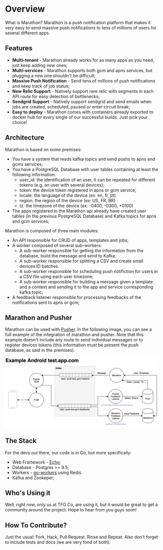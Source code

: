 Overview
========

What is Marathon? Marathon is a push notification platform that makes it very easy to send massive push notifications to tens of millions of users for several different apps.

## Features

* **Multi-tenant** - Marathon already works for as many apps as you need, just keep adding new ones;
* **Multi-services** - Marathon supports both gcm and apns services, but plugging a new one shouldn't be difficult;
* **Massive Push Notification** - Send tens of millions of push notifications and keep track of job status;
* **New Relic Support** - Natively support new relic with segments in each API route for easy detection of bottlenecks;
* **Sendgrid Support** - Natively support sendgrid and send emails when jobs are created, scheduled, paused or enter circuit break;
* **Easy to deploy** - Marathon comes with containers already exported to docker hub for every single of our successful builds. Just pick your choice!

## Architecture

Marathon is based on some premises:
- You have a system that reads kafka topics and send pushs to apns and gcms services;
- You have a PostgreSQL Database with user tables containing at least the following information:
  - user_id: the identification of an user, it can be repeated for different tokens (e.g. an user with several devices);
  - token: the device token registered in apns or gcm service;
  - locale: the language of the device (ex: en, fr, pt)
  - region: the region of the device (ex: US, FR, BR)
  - tz: the timezone of the device (ex: -0400, -0300, +0100)
- The apps registered in the Marathon api already have created user tables (in the previous PostgreSQL Database) and Kafka topics for apns and gcm services;

Marathon is composed of three main modules:
  - An API responsible for CRUD of apps, templates and jobs;
  - A worker composed of several sub-workers:
    - A sub-worker responsible for getting the information from the database, build the message and send to Kafka.
    - A sub-worker responsible for splitting a CSV and create small devices ID batches.
    - A sub-worker responsible for scheduling push notifiction for users in a CSV file using each user timezone;
    - A sub-worker responsible for building a message given a template and a context and sending it to the app and service corresponding kafka topic;
  - A feedback listener responsible for processing feedbacks of the notifications sent to apns or gcm;

## Marathon and Pusher

Marathon can be used with [Pusher](https://github.com/topfreegames/pusher/). In the following image, you can see a full example of the integration of marathon and pusher. Note that this example doesn't include any route to send individual messages or to register devices tokens (this information must be present the push database, as said in the premises).

![example](img/PushSystem.png)

## The Stack

For the devs out there, our code is in Go, but more specifically:

* Web Framework - [Echo](https://github.com/labstack/echo);
* Database - Postgres >= 9.5;
* Workers - [go-workers](https://github.com/jrallison/go-workers) using Redis.
* Kafka and Zookeper;

## Who's Using it

Well, right now, only us at TFG Co, are using it, but it would be great to get a community around the project. Hope to hear from you guys soon!

## How To Contribute?

Just the usual: Fork, Hack, Pull Request. Rinse and Repeat. Also don't forget to include tests and docs (we are very fond of both).
